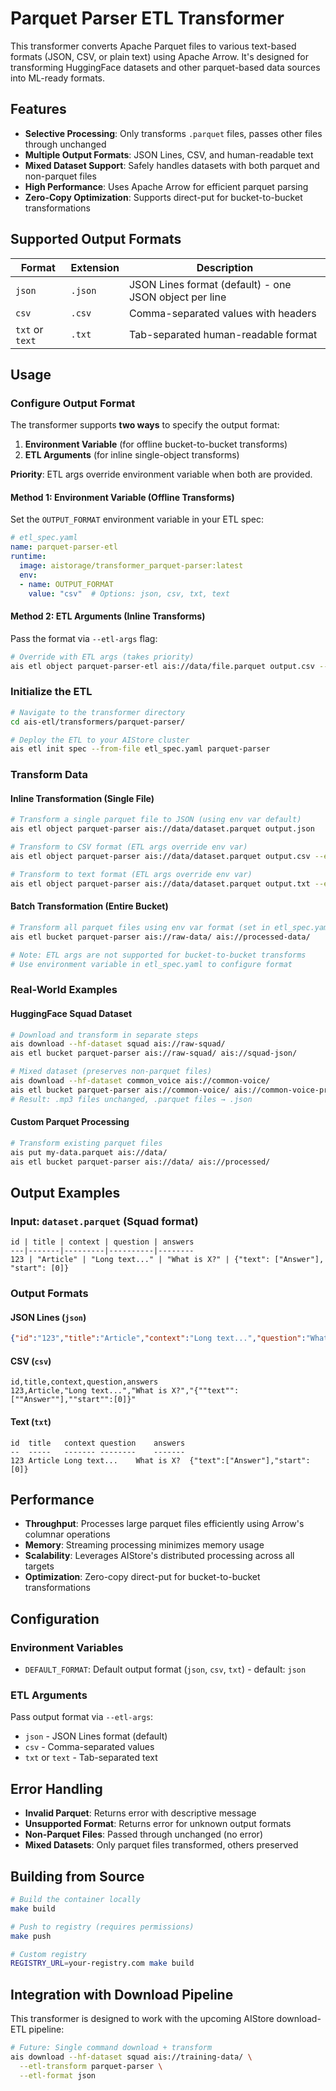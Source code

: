 # Parquet Parser ETL Transformer

This transformer converts Apache Parquet files to various text-based formats (JSON, CSV, or plain text) using Apache Arrow. It's designed for transforming HuggingFace datasets and other parquet-based data sources into ML-ready formats.

## Features

- **Selective Processing**: Only transforms `.parquet` files, passes other files through unchanged
- **Multiple Output Formats**: JSON Lines, CSV, and human-readable text
- **Mixed Dataset Support**: Safely handles datasets with both parquet and non-parquet files
- **High Performance**: Uses Apache Arrow for efficient parquet parsing
- **Zero-Copy Optimization**: Supports direct-put for bucket-to-bucket transformations

## Supported Output Formats

| Format | Extension | Description |
|--------|-----------|-------------|
| `json` | `.json` | JSON Lines format (default) - one JSON object per line |
| `csv` | `.csv` | Comma-separated values with headers |
| `txt` or `text` | `.txt` | Tab-separated human-readable format |

## Usage

### Configure Output Format

The transformer supports **two ways** to specify the output format:

1. **Environment Variable** (for offline bucket-to-bucket transforms)
2. **ETL Arguments** (for inline single-object transforms)

**Priority**: ETL args override environment variable when both are provided.

#### Method 1: Environment Variable (Offline Transforms)

Set the `OUTPUT_FORMAT` environment variable in your ETL spec:

```yaml
# etl_spec.yaml
name: parquet-parser-etl
runtime:
  image: aistorage/transformer_parquet-parser:latest
  env:
  - name: OUTPUT_FORMAT
    value: "csv"  # Options: json, csv, txt, text
```

#### Method 2: ETL Arguments (Inline Transforms)

Pass the format via `--etl-args` flag:

```bash
# Override with ETL args (takes priority)
ais etl object parquet-parser-etl ais://data/file.parquet output.csv --etl-args csv
```

### Initialize the ETL

```bash
# Navigate to the transformer directory
cd ais-etl/transformers/parquet-parser/

# Deploy the ETL to your AIStore cluster
ais etl init spec --from-file etl_spec.yaml parquet-parser
```

### Transform Data

#### Inline Transformation (Single File)
```bash
# Transform a single parquet file to JSON (using env var default)
ais etl object parquet-parser ais://data/dataset.parquet output.json

# Transform to CSV format (ETL args override env var)
ais etl object parquet-parser ais://data/dataset.parquet output.csv --etl-args csv

# Transform to text format (ETL args override env var)
ais etl object parquet-parser ais://data/dataset.parquet output.txt --etl-args text
```

#### Batch Transformation (Entire Bucket)
```bash
# Transform all parquet files using env var format (set in etl_spec.yaml)
ais etl bucket parquet-parser ais://raw-data/ ais://processed-data/

# Note: ETL args are not supported for bucket-to-bucket transforms
# Use environment variable in etl_spec.yaml to configure format
```

### Real-World Examples

#### HuggingFace Squad Dataset
```bash
# Download and transform in separate steps
ais download --hf-dataset squad ais://raw-squad/
ais etl bucket parquet-parser ais://raw-squad/ ais://squad-json/

# Mixed dataset (preserves non-parquet files)
ais download --hf-dataset common_voice ais://common-voice/
ais etl bucket parquet-parser ais://common-voice/ ais://common-voice-processed/
# Result: .mp3 files unchanged, .parquet files → .json
```

#### Custom Parquet Processing
```bash
# Transform existing parquet files
ais put my-data.parquet ais://data/
ais etl bucket parquet-parser ais://data/ ais://processed/
```

## Output Examples

### Input: `dataset.parquet` (Squad format)
```
id | title | context | question | answers
---|-------|---------|----------|--------
123 | "Article" | "Long text..." | "What is X?" | {"text": ["Answer"], "start": [0]}
```

### Output Formats

#### JSON Lines (`json`)
```json
{"id":"123","title":"Article","context":"Long text...","question":"What is X?","answers":{"text":["Answer"],"start":[0]}}
```

#### CSV (`csv`)
```csv
id,title,context,question,answers
123,Article,"Long text...","What is X?","{""text"":[""Answer""],""start"":[0]}"
```

#### Text (`txt`)
```
id	title	context	question	answers
--	-----	-------	--------	-------
123	Article	Long text...	What is X?	{"text":["Answer"],"start":[0]}
```

## Performance

- **Throughput**: Processes large parquet files efficiently using Arrow's columnar operations
- **Memory**: Streaming processing minimizes memory usage
- **Scalability**: Leverages AIStore's distributed processing across all targets
- **Optimization**: Zero-copy direct-put for bucket-to-bucket transformations

## Configuration

### Environment Variables
- `DEFAULT_FORMAT`: Default output format (`json`, `csv`, `txt`) - default: `json`

### ETL Arguments
Pass output format via `--etl-args`:
- `json` - JSON Lines format (default)
- `csv` - Comma-separated values
- `txt` or `text` - Tab-separated text

## Error Handling

- **Invalid Parquet**: Returns error with descriptive message
- **Unsupported Format**: Returns error for unknown output formats
- **Non-Parquet Files**: Passed through unchanged (no error)
- **Mixed Datasets**: Only parquet files transformed, others preserved

## Building from Source

```bash
# Build the container locally
make build

# Push to registry (requires permissions)
make push

# Custom registry
REGISTRY_URL=your-registry.com make build
```

## Integration with Download Pipeline

This transformer is designed to work with the upcoming AIStore download-ETL pipeline:

```bash
# Future: Single command download + transform
ais download --hf-dataset squad ais://training-data/ \
  --etl-transform parquet-parser \
  --etl-format json
```